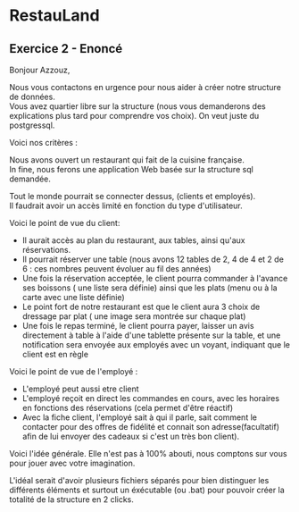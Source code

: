 # RestauLand

## Exercice 2 - Enoncé

Bonjour Azzouz,

Nous vous contactons en urgence pour nous aider à créer notre structure de données.  
Vous avez quartier libre sur la structure (nous vous demanderons des explications plus tard pour comprendre vos choix). On veut juste du postgressql.

Voici nos critères : 

Nous avons ouvert un restaurant qui fait de la cuisine française.  
In fine, nous ferons une application Web basée sur la structure sql demandée.

Tout le monde pourrait se connecter dessus, (clients et employés).  
Il faudrait avoir un accès limité en fonction du type d'utilisateur.

Voici le point de vue du client:  
- Il aurait accès au plan du restaurant, aux tables, ainsi qu'aux réservations.
- Il pourrait réserver une table (nous avons 12 tables de 2, 4 de 4 et 2 de 6 : ces nombres peuvent évoluer au fil des années)
- Une fois la réservation acceptée, le client pourra commander à l'avance ses boissons ( une liste sera définie) ainsi que les plats (menu ou à la carte avec une liste définie)
- Le point fort de notre restaurant est que le client aura 3 choix de dressage par plat ( une image sera montrée sur chaque plat)
- Une fois le repas terminé, le client pourra payer, laisser un avis directement à table à l'aide d'une tablette présente sur la table, et une notification sera envoyée aux employés avec un voyant, indiquant que le client est en règle

Voici le point de vue de l'employé :  
- L'employé peut aussi etre client
- L'employé reçoit en direct les commandes en cours, avec les horaires en fonctions des réservations (cela permet d'être réactif)
- Avec la fiche client, l'employé sait à qui il parle, sait comment le contacter pour des offres de fidélité et connait son adresse(facultatif) afin de lui envoyer des cadeaux si c'est un très bon client).

Voici l'idée générale. Elle n'est pas à 100% abouti, nous comptons sur vous pour jouer avec votre imagination.

L'idéal serait d'avoir plusieurs fichiers séparés pour bien distinguer les différents éléments et surtout un éxécutable (ou .bat) pour pouvoir créer la totalité de la structure en 2 clicks.
